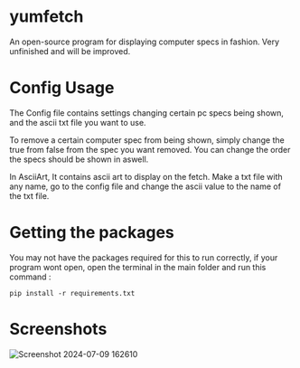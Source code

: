 # yumfetch

An open-source program for displaying computer specs in fashion.
Very unfinished and will be improved.

# Config Usage

The Config file contains settings changing certain pc specs being shown, and the ascii txt file you want to use.

To remove a certain computer spec from being shown, simply change the true from false from the spec you want removed.
You can change the order the specs should be shown in aswell.

In AsciiArt, It contains ascii art to display on the fetch.
Make a txt file with any name, go to the config file and change the ascii value to the name of the txt file.

# Getting the packages

You may not have the packages required for this to run correctly, if your program wont open, open the terminal in the main folder and run this command :

``pip install -r requirements.txt``

# Screenshots

![Screenshot 2024-07-09 162610](https://github.com/ymuuuun/yumfetch/assets/170196194/8d826ec7-3d16-4a26-8ab8-99562dc7125a)
